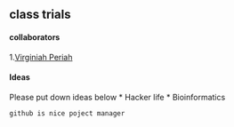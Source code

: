 ## class trials

#### collaborators
1.[Virginiah Periah](https://github.com/virginiah894)


#### Ideas
Please put down ideas below
     * Hacker life
     * Bioinformatics
     
     
     
    github is nice poject manager 
